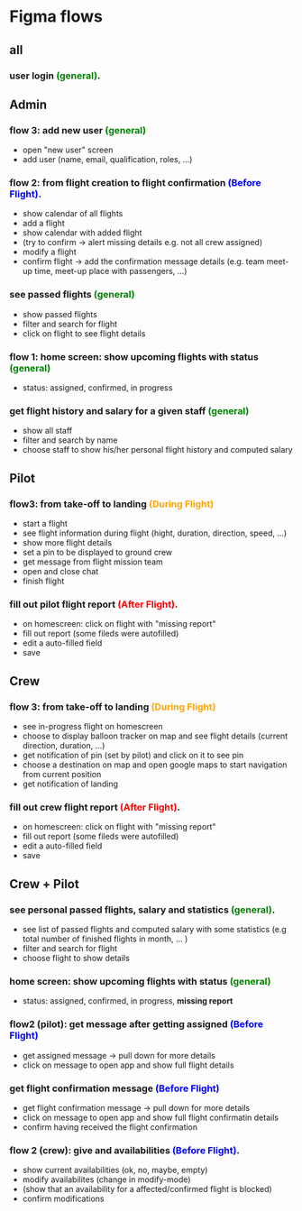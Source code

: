 # Figma flows

## all

### user login <span style="color:green">(general)</span>.

## Admin
### flow 3: add new user <span style="color:green">(general)</span>
- open "new user" screen 
- add user (name, email, qualification, roles, ...)


### flow 2: from flight creation to flight confirmation  <span style="color:blue">(Before Flight)</span>.

- show calendar of all flights
- add a flight 
- show calendar with added flight
- (try to confirm -> alert missing details e.g. not all crew assigned)
- modify a flight 
- confirm flight -> add the confirmation message details (e.g. team meet-up time, meet-up place with passengers, ...)


### see passed flights <span style="color:green">(general)</span>
- show passed flights
- filter and search for flight
- click on flight to see flight details

### flow 1: home screen: show upcoming flights with status <span style="color:green">(general)</span>
- status: assigned, confirmed, in progress

### get flight history and salary for a given staff <span style="color:green">(general)</span>

- show all staff
- filter and search by name
- choose staff to show his/her personal flight history and computed salary

## Pilot

### flow3: from take-off to landing <span style="color:orange">(During Flight)</span>
- start a flight
- see flight information during flight (hight, duration, direction, speed, ...)
- show more flight details
- set a pin to be displayed to ground crew
- get message from flight mission team
- open and close chat
- finish flight

### fill out pilot flight report <span style="color:red">(After Flight)</span>.
- on homescreen: click on flight with "missing report" 
- fill out report (some fileds were autofilled)
- edit a auto-filled field
- save



## Crew
### flow 3: from take-off to landing <span style="color:orange">(During Flight)</span>
- see in-progress flight on homescreen
- choose to display balloon tracker on map and see flight details (current direction, duration, ...)
- get notification of pin (set by pilot) and click on it to see pin
- choose a destination on map and open google maps to start navigation from current position
- get notification of landing


### fill out crew flight report <span style="color:red">(After Flight)</span>.
- on homescreen: click on flight with "missing report" 
- fill out report (some fileds were autofilled)
- edit a auto-filled field
- save


## Crew + Pilot

### see personal passed flights, salary and statistics <span style="color:green">(general)</span>.
- see list of passed flights and computed salary with some statistics (e.g total number of finished flights in month, ... )
- filter and search for flight
- choose flight to show details

### home screen: show upcoming flights with status <span style="color:green">(general)</span>
- status: assigned, confirmed, in progress, **missing report**


### flow2 (pilot): get message after getting assigned <span style="color:blue">(Before Flight)</span>
- get assigned message -> pull down for more details
- click on message to open app and show full flight details

### get flight confirmation message <span style="color:blue">(Before Flight)</span>
- get flight confirmation message -> pull down for more details
- click on message to open app and show full flight confirmatin details
- confirm having received the flight confirmation


### flow 2 (crew): give and availabilities <span style="color:blue">(Before Flight)</span>.
- show current availabilities (ok, no, maybe, empty)
- modify availabilites (change in modify-mode)
- (show that an availability for a affected/confirmed flight is blocked)
- confirm modifications


















